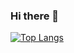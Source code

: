 ### Hi there 👋
[![Top Langs](https://github-readme-stats.vercel.app/api/top-langs/?username=rafaeltas&layout=donut)](https://github.com/rafaeltas/github-readme-stats)

<!--
**rafaeltas/rafaeltas** is a ✨ _special_ ✨ repository because its `README.md` (this file) appears on your GitHub profile.

Here are some ideas to get you started:

- 🔭 I’m currently working on ...
- 🌱 I’m currently learning ...
- 👯 I’m looking to collaborate on ...
- 🤔 I’m looking for help with ...
- 💬 Ask me about ...
- 📫 How to reach me: ...
- 😄 Pronouns: ...
- ⚡ Fun fact: ...
-->
